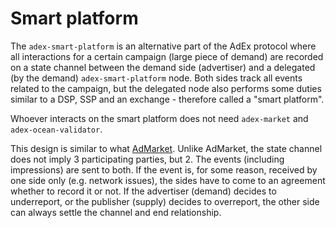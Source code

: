 # Smart platform

The `adex-smart-platform` is an alternative part of the AdEx protocol where all interactions for a certain campaign (large piece of demand) are recorded on a state channel between the demand side (advertiser) and a delegated (by the demand) `adex-smart-platform` node. Both sides track all events related to the campaign, but the delegated node also performs some duties similar to a DSP, SSP and an exchange - therefore called a "smart platform".

Whoever interacts on the smart platform does not need `adex-market` and `adex-ocean-validator`.

This design is similar to what [AdMarket](https://github.com/adchain/admarket). Unlike AdMarket, the state channel does not imply 3 participating parties, but 2. The events (including impressions) are sent to both. If the event is, for some reason, received by one side only (e.g. network issues), the sides have to come to an agreement whether to record it or not. If the advertiser (demand) decides to underreport, or the publisher (supply) decides to overreport, the other side can always settle the channel and end relationship.
